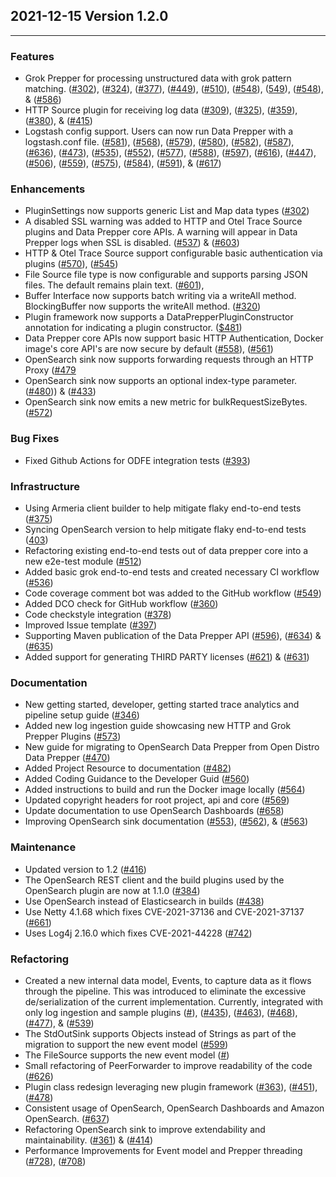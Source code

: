 ## 2021-12-15 Version 1.2.0

---

### Features
* Grok Prepper for processing unstructured data with grok pattern matching. ([#302](https://github.com/opensearch-project/data-prepper/pull/302)), ([#324](https://github.com/opensearch-project/data-prepper/pull/324)), ([#377](https://github.com/opensearch-project/data-prepper/pull/377)), ([#449](https://github.com/opensearch-project/data-prepper/pull/449)), ([#510](https://github.com/opensearch-project/data-prepper/pull/510)), ([#548](https://github.com/opensearch-project/data-prepper/pull/548)), ([549](https://github.com/opensearch-project/data-prepper/pull/589)), ([#548](https://github.com/opensearch-project/data-prepper/pull/548)), & ([#586](https://github.com/opensearch-project/data-prepper/pull/586))
* HTTP Source plugin for receiving log data ([#309](https://github.com/opensearch-project/data-prepper/pull/309)), ([#325](https://github.com/opensearch-project/data-prepper/pull/325)), ([#359](https://github.com/opensearch-project/data-prepper/pull/359)), ([#380](https://github.com/opensearch-project/data-prepper/pull/380)), & ([#415](https://github.com/opensearch-project/data-prepper/pull/415))
* Logstash config support. Users can now run Data Prepper with a logstash.conf file. ([#581](https://github.com/opensearch-project/data-prepper/pull/581)), ([#568](https://github.com/opensearch-project/data-prepper/pull/568)), ([#579](https://github.com/opensearch-project/data-prepper/pull/579)), ([#580](https://github.com/opensearch-project/data-prepper/pull/580)), ([#582](https://github.com/opensearch-project/data-prepper/pull/582)), ([#587](https://github.com/opensearch-project/data-prepper/pull/587)), ([#636](https://github.com/opensearch-project/data-prepper/pull/636)), ([#473](https://github.com/opensearch-project/data-prepper/pull/473)), ([#535](https://github.com/opensearch-project/data-prepper/pull/535)), ([#552](https://github.com/opensearch-project/data-prepper/pull/552)), ([#577](https://github.com/opensearch-project/data-prepper/pull/577)), ([#588](https://github.com/opensearch-project/data-prepper/pull/588)),  ([#597](https://github.com/opensearch-project/data-prepper/pull/597)), ([#616](https://github.com/opensearch-project/data-prepper/pull/616)), ([#447](https://github.com/opensearch-project/data-prepper/pull/447)), ([#506](https://github.com/opensearch-project/data-prepper/pull/506)), ([#559](https://github.com/opensearch-project/data-prepper/pull/559)), ([#575](https://github.com/opensearch-project/data-prepper/pull/575)), ([#584](https://github.com/opensearch-project/data-prepper/pull/584)), ([#591](https://github.com/opensearch-project/data-prepper/pull/591)), & ([#617](https://github.com/opensearch-project/data-prepper/pull/617))

### Enhancements
* PluginSettings now supports generic List and Map data types ([#302](https://github.com/opensearch-project/data-prepper/pull/302))
* A disabled SSL warning was added to HTTP and Otel Trace Source plugins and Data Prepper core APIs. A warning will appear in Data Prepper logs when SSL is disabled. ([#537](https://github.com/opensearch-project/data-prepper/pull/537)) & ([#603](https://github.com/opensearch-project/data-prepper/pull/603))
* HTTP & Otel Trace Source support configurable basic authentication via plugins ([#570](https://github.com/opensearch-project/data-prepper/pull/570)), ([#545](https://github.com/opensearch-project/data-prepper/pull/545))
* File Source file type is now configurable and supports parsing JSON files. The default remains plain text.  ([#601](https://github.com/opensearch-project/data-prepper/pull/601)),
* Buffer Interface now supports batch writing via a writeAll method. BlockingBuffer now supports the writeAll method. ([#320](https://github.com/opensearch-project/data-prepper/pull/320))
* Plugin framework now supports a DataPrepperPluginConstructor annotation for indicating a plugin constructor. ([$481](https://github.com/opensearch-project/data-prepper/pull/481))
* Data Prepper core APIs now support basic HTTP Authentication, Docker image's core API's are now secure by default ([#558](https://github.com/opensearch-project/data-prepper/pull/558)), ([#561](https://github.com/opensearch-project/data-prepper/pull/561))
* OpenSearch sink now supports forwarding requests through an HTTP Proxy ([#479](https://github.com/opensearch-project/data-prepper/pull/479)
* OpenSearch sink now supports an optional index-type parameter.  ([#480](https://github.com/opensearch-project/data-prepper/pull/480))) & ([#433](https://github.com/opensearch-project/data-prepper/pull/433))
* OpenSearch sink now emits a new metric for bulkRequestSizeBytes. ([#572](https://github.com/opensearch-project/data-prepper/pull/572))

### Bug Fixes
* Fixed Github Actions for ODFE integration tests ([#393](https://github.com/opensearch-project/data-prepper/pull/393))

### Infrastructure
* Using Armeria client builder to help mitigate flaky end-to-end tests ([#375](https://github.com/opensearch-project/data-prepper/pull/375))
* Syncing OpenSearch version to help mitigate flaky end-to-end tests ([403](https://github.com/opensearch-project/data-prepper/pull/403))
* Refactoring existing end-to-end tests out of data prepper core into a new e2e-test module ([#512](https://github.com/opensearch-project/data-prepper/pull/512))
* Added basic grok end-to-end tests and created necessary CI workflow ([#536](https://github.com/opensearch-project/data-prepper/pull/536))
* Code coverage comment bot was added to the GitHub workflow ([#549](https://github.com/opensearch-project/data-prepper/pull/549))
* Added DCO check for GitHub workflow ([#360](https://github.com/opensearch-project/data-prepper/pull/360))
* Code checkstyle integration ([#378](https://github.com/opensearch-project/data-prepper/pull/378))
* Improved Issue template ([#397](https://github.com/opensearch-project/data-prepper/pull/397))
* Supporting Maven publication of the Data Prepper API ([#596](https://github.com/opensearch-project/data-prepper/pull/596)), ([#634](https://github.com/opensearch-project/data-prepper/pull/634)) & ([#635](https://github.com/opensearch-project/data-prepper/pull/635))
* Added support for generating THIRD PARTY licenses ([#621](https://github.com/opensearch-project/data-prepper/pull/621)) & ([#631](https://github.com/opensearch-project/data-prepper/pull/631))

### Documentation
* New getting started, developer, getting started trace analytics and pipeline setup guide ([#346](https://github.com/opensearch-project/data-prepper/pull/346))
* Added new log ingestion guide showcasing new HTTP and Grok Prepper Plugins ([#573](https://github.com/opensearch-project/data-prepper/pull/573))
* New guide for migrating to OpenSearch Data Prepper from Open Distro Data Prepper ([#470](https://github.com/opensearch-project/data-prepper/pull/470))
* Added Project Resource to documentation ([#482](https://github.com/opensearch-project/data-prepper/pull/482))
* Added Coding Guidance to the Developer Guid ([#560](https://github.com/opensearch-project/data-prepper/pull/560))
* Added instructions to build and run the Docker image locally ([#564](https://github.com/opensearch-project/data-prepper/pull/564))
* Updated copyright headers for root project, api and core ([#569](https://github.com/opensearch-project/data-prepper/pull/569))
* Update documentation to use OpenSearch Dashboards ([#658](https://github.com/opensearch-project/data-prepper/pull/658))
* Improving OpenSearch sink documentation ([#553](https://github.com/opensearch-project/data-prepper/pull/553)), ([#562](https://github.com/opensearch-project/data-prepper/pull/562)), & ([#563](https://github.com/opensearch-project/data-prepper/pull/563))

### Maintenance
* Updated version to 1.2 ([#416](https://github.com/opensearch-project/data-prepper/pull/416))
* The OpenSearch REST client and the build plugins used by the OpenSearch plugin are now at 1.1.0 ([#384](https://github.com/opensearch-project/data-prepper/pull/384))
* Use OpenSearch instead of Elasticsearch in builds ([#438](https://github.com/opensearch-project/data-prepper/pull/438))
* Use Netty 4.1.68 which fixes CVE-2021-37136 and CVE-2021-37137 ([#661](https://github.com/opensearch-project/data-prepper/pull/661))
* Uses Log4j 2.16.0 which fixes CVE-2021-44228 ([#742](https://github.com/opensearch-project/data-prepper/pull/742))

### Refactoring
* Created a new internal data model, Events, to capture data as it flows through the pipeline. This was introduced to eliminate the excessive de/serialization of the current implementation. Currently, integrated with only log ingestion and sample plugins ([#](https://github.com/opensearch-project/data-prepper/pull/412)), ([#435](https://github.com/opensearch-project/data-prepper/pull/435)), ([#463](https://github.com/opensearch-project/data-prepper/pull/463)), ([#468](https://github.com/opensearch-project/data-prepper/pull/468)), ([#477](https://github.com/opensearch-project/data-prepper/pull/477)), & ([#539](https://github.com/opensearch-project/data-prepper/pull/539))
* The StdOutSink supports Objects instead of Strings as part of the migration to support the new event model ([#599](https://github.com/opensearch-project/data-prepper/pull/599))
* The FileSource supports the new event model ([#](https://github.com/opensearch-project/data-prepper/pull/601))
* Small refactoring of PeerForwarder to improve readability of the code ([#626](https://github.com/opensearch-project/data-prepper/pull/626))
* Plugin class redesign leveraging new plugin framework ([#363](https://github.com/opensearch-project/data-prepper/pull/363)), ([#451](https://github.com/opensearch-project/data-prepper/pull/451)), ([#478](https://github.com/opensearch-project/data-prepper/pull/478))
* Consistent usage of OpenSearch, OpenSearch Dashboards and Amazon OpenSearch. ([#637](https://github.com/opensearch-project/data-prepper/pull/637))
* Refactoring OpenSearch sink to improve extendability and maintainability. ([#361](https://github.com/opensearch-project/data-prepper/pull/361)) & ([#414](https://github.com/opensearch-project/data-prepper/pull/414))
* Performance Improvements for Event model and Prepper threading ([#728](https://github.com/opensearch-project/data-prepper/pull/728)), ([#708](https://github.com/opensearch-project/data-prepper/pull/708))